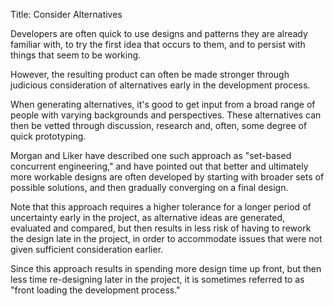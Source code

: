 Title: Consider Alternatives

Developers are often quick to use designs and patterns they are already familiar with, to try the first idea that occurs to them, and to persist with things that seem to be working. 

However, the resulting product can often be made stronger through judicious consideration of alternatives early in the development process. 

When generating alternatives, it's good to get input from a broad range of people with varying backgrounds and perspectives. These alternatives can then be vetted through discussion, research and, often, some degree of quick prototyping. 

Morgan and Liker have described one such approach as "set-based concurrent engineering," and have pointed out that better and ultimately more workable designs are often developed by starting with broader sets of possible solutions, and then gradually converging on a final design. 

Note that this approach requires a higher tolerance for a longer period of uncertainty early in the project, as alternative ideas are generated, evaluated and compared, but then results in less risk of having to rework the design late in the project, in order to accommodate issues that were not given sufficient consideration earlier. 

Since this approach results in spending more design time up front, but then less time re-designing later in the project, it is sometimes referred to as "front loading the development process."
